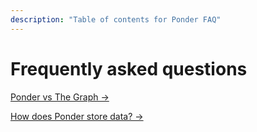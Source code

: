 ```yaml
---
description: "Table of contents for Ponder FAQ"
---
```


# Frequently asked questions

[Ponder vs The Graph →](/faq/vs-the-graph)

[How does Ponder store data? →](/faq/database)
